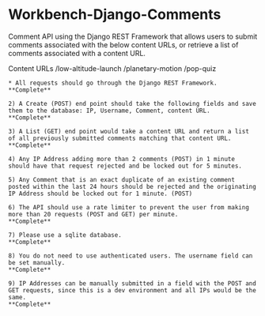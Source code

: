 # Workbench-Django-Comments
Comment API using the Django REST Framework that allows users to submit comments associated with the below content URLs, or retrieve a list of comments associated with a content URL.

Content URLs
/low-altitude-launch
/planetary-motion
/pop-quiz

```
* All requests should go through the Django REST Framework.
**Complete**

2) A Create (POST) end point should take the following fields and save them to the database: IP, Username, Comment, content URL.
**Complete**

3) A List (GET) end point would take a content URL and return a list of all previously submitted comments matching that content URL.
**Complete**

4) Any IP Address adding more than 2 comments (POST) in 1 minute should have that request rejected and be locked out for 5 minutes.

5) Any Comment that is an exact duplicate of an existing comment posted within the last 24 hours should be rejected and the originating IP Address should be locked out for 1 minute. (POST)

6) The API should use a rate limiter to prevent the user from making more than 20 requests (POST and GET) per minute.
**Complete**

7) Please use a sqlite database. 
**Complete**

8) You do not need to use authenticated users. The username field can be set manually.
**Complete**

9) IP Addresses can be manually submitted in a field with the POST and GET requests, since this is a dev environment and all IPs would be the same.
**Complete**
```
